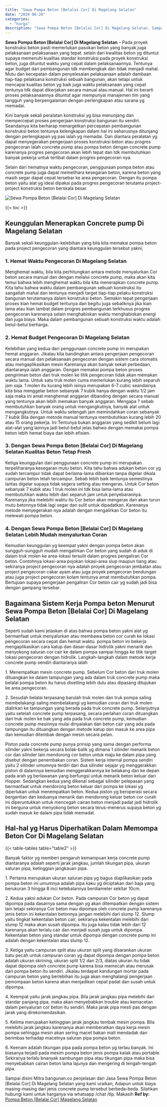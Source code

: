 ```yaml
---
title: "Sewa Pompa Beton [Belalai Cor] Di Magelang Selatan"
date: "2024-06-20"
categories: 
  - "harga"
description: "Sewa Pompa Beton [Belalai Cor] Di Magelang Selatan. Sampai disini Mitra bangunan.co penjelasan dari Jasa Sewa Pompa Beton [Belalai Cor] Di Magelang Selatan..."
---
```


**Sewa Pompa Beton \[Belalai Cor\] Di Magelang Selatan** – Pada proyek konstruksi beton pasti memerlukan pasokan beton yang banyak juga pelaksanaan pelaksanaan yang tepat. selain dari kwalitas beton yg dituntut supaya memenuhi kualitas standar konstruksi pada proyek konstruksi beton, juga dituntut waktu yang cepat dalam pelaksanaannya. Tentunya agar budget dari pembangunan tdk membengkak dan tidak menjadi mahal. Mutu dan kecepatan dalam penyelesaian pelaksanaan adalah dambaan tiap-tiap pelaksana konstruksi sebuah bangunan, akan tetapi untuk mencapai kualitas beton yg baik juga waktu pelaksanaan yang cepat tentunya tdk dapat dikerjakan secara manual atau manual. Hal ini berarti proses pelaksanaannya dituntut agar mempunyai manajemen tim yang tangguh yang berpengalaman dengan perlengkapan atau sarana yg memadai.

Kini banyak sekali peralatan konstruksi yg bisa menunjang dan mempercepat proses pengerjaan konstruksi bangunan itu sendiri. Seandainya kita berharap menargetkan percepatan pembangunan konstruksi beton tentunya kelengkapan dalam hal ini seharusnya ditunjang dengan perlengkapan yg pas ialah yg memadai. Dan diantara peralatan yg dapat menyegerakan pengerjaan proses konstruksi beton atau progres pengecoran ialah concrete pump atau pompa beton dengan concrete pump karenanya progres pengecoran akan lebih tepat dan tdk membutuhkan banyak pekerja untuk terlibat dalam progres pengecoran nya.

Selain dari hematnya waktu pengecoran, penggunaan pompa beton atau concrete pump juga dapat memelihara kesegaran beton, karena beton yang masih segar dapat cepat tersebar ke area pengecoran. Dengan itu pompa beton yaitu alat yg ideal dipakai pada progres pengecoran terutama project-project konstruksi beton berskala besar.

![Sewa Pompa Beton [Belalai Cor] Di Magelang Selatan](/images/sewa-concrete-pump-03.png)

{{< toc >}}

## Keunggulan Menerapkan Concrete pump Di Magelang Selatan

Banyak sekali keunggulan-kelebihan yang bila kita memakai pompa beton pada project pengecoran yang diantara keunggulan tersebut yakni;

### 1\. Hemat Waktu Pengecoran Di Magelang Selatan

Menghemat waktu, bila kita perhitungkan antara metode menyalurkan Cor beton secara manual dan dengan melalui concrete pump, maka akan kita temui bahwa lebih menghemat waktu bila kita menerapkan concrete pump. Kita tahu bahwa waktu dalam pembangunan sebuah konstruksi itu sangatlah mahal dan tentunya menjadi target tiap-tiap pelaku konstruksi bangunan terutamanya dalam konstruksi beton. Semakin tepat pengerjaan proses kian hemat budget tentunya dan begitu juga sebaliknya jika kian lama atau kian lambat dalam progres pembangunan terkhusus progres pengecoran karenanya selain menghabiskan waktu menghabiskan energi dan juga biaya. Maka dalam pembangunan sebuah konstruksi waktu adalah betul-betul berharga.

### 2\. Hemat Budget Pengecoran Di Magelang Selatan

Kelebihan yang kedua dari penggunaan concrete pump ini merupakan hemat anggaran. Jikalau kita bandingkan antara pengerjaan pengecoran secara manual dan pelaksanaan pengecoran dengan sistem cara otomatis atau mengaplikasikan mesin Karenanya akan banyak sekali perbedaan, diantaranya ialah anggaran. Dengan memakai pompa beton proses pengiriman beton dari truk molen ke titik pengecoran tidak akan memakan waktu lama. Untuk satu truk molen cuma memerlukan kurang lebih separuh jam saja. 1 molen itu kurang lebih isinya merupakan 6-7 cubic seandainya kita bisa menggelar beton sebanyak 7 kubik hanya dengan waktu 1/2 jam saja maka ini amat menghemat anggaran dibanding dengan secara manual yang tentunya akan lebih memakan banyak anggaran. Mengapa ? sebab membutuhkan banyak orang untuk mengangkutnya, banyak alat untuk mengangkutnya. Untuk waktu setengah jam memindahkan coran sebanyak 7 kubik Bila dengan metode manual tentunya membutuhkan kurang lebih 20 atau 15 orang pekerja. Ini Tentunya bukan anggaran yang sedikit belum lagi alat-alat yang lainnya jadi betul-betul jelas bahwa dengan memakai pompa beton lebih hemat biaya dan lebih efisien.

### 3\. Dengan Sewa Pompa Beton \[Belalai Cor\] Di Magelang Selatan Kualitas Beton Tetap Fresh

Ketiga keunggulan dari penggunaan concrete pump ini merupakan terpeliharanya kesegaran mutu beton. Kita tahu bahwa adukan beton cor yg sudah tercampur tidak dapat berlama-lama dibiarkan tanpa digelar dikala campuran beton telah tercampur. Sebab lebih baik tentunya semestinya lantas digelar supaya tidak segera setting atau mengeras. Untuk Cor beton sebanyak 7 kubik atau 1 truk molen ini tdk bisa lama-lama atau membutuhkan waktu lebih dari separuh jam untuk penyebarannya. Karenanya jika melebihi waktu itu Cor beton akan mengeras dan akan turun mutu betonnya tidak lagi segar dan sulit untuk dipadatkan. Karenanya metode menyegerakan nya adalah dengan mengalirkan Cor beton itu melewati pompa beton.

### 4\. Dengan Sewa Pompa Beton \[Belalai Cor\] Di Magelang Selatan Lebih Mudah menyalurkan Coran

Kemudian keunggulan yg keempat yakni dengan pompa beton akan sungguh-sungguh mudah mengalirkan Cor beton yang sudah di aduk di dalam truk molen ke area-lokasi tersulit dalam progres pengaliran Cor beton. Contohnya lokasi-area pojokan lokasi-area slup maupun tiang atau sekiranya project pengecoran nya adalah proyek pengecoran jembatan atau project pengecoran cakar ayam atau juga proyek pengecoran bendungan atau juga project pengecoran kolam tentunya amat membutuhkan pompa. Bertujuan supaya pengerjaan pengaliran Cor beton cair yg sudah jadi bisa dengan gampang tersebar.

## Bagaimana Sistem Kerja Pompa beton Menurut Sewa Pompa Beton \[Belalai Cor\] Di Magelang Selatan

Seperti sudah kami jelaskan di atas bahwa pompa beton yakni alat yg bermanfaat untuk menyalurkan atau membawa beton cor curah ke lokasi pengecoran secara cepat dan hemat waktu. pompa beton ini bekerja mengaplikasikan cara katup dan dasar-dasar hidrolik yakni menarik dan menyokong saluran cor cair ke dalam pompa sampai hingga ke titik target lokasi pengecoran dengan hidrolik. Langkah-langkah dalam metode kerja concrete pump sendiri diantaranya ialah

1\. Menempatkan mesin concrete pump. Sebelum Cor beton dari truk molen dituangkan ke dalam tampungan yang ada dalam truk concrete pump maka belalai pompa beton itu harus disetting lebih dulu atau dipasang ditujukan ke area pengecoran.

2\. Sesudah belalai terpasang barulah truk molen dan truk pompa saling membelakangi saling membelakangi yg kemudian coran dari truk molen dialirkan ke tampungan yang berada pada truk concrete pump. Selanjutnya yaitu setelah concrete pump terpasang, secara perlahan coran dituangkan dari truk molen ke bak yang ada pada truk concrete pump, kemudian concrete pump mesinnya mulai dinyalakan dan beton cair yang ada pada tampungan itu dituangkan dengan metode katup dan masuk ke area pipa dan kemudian ditembak dengan mesin secara pelan.

Piston pada concrete pump punya prinsip yang sama dengan performa silinder yakni bekerja secara bolak-balik yg dimana 1 silinder menarik beton cor dan silinder lain mendorong cor beton untuk maju ke dalam pipa yang disebut dengan penembakan coran. Sistem kerja internal pompa sendiri yaitu 2 silinder umumnya terdiri dari dua silinder sejajar yg menggerakkan piston di dalamnya kemudian menggerakkannya ke belakang dan ke depan pada arah yg berlawanan yang berfungsi untuk menarik beton keluar dari Hopper. Sedangkan kedua yang dikenal sebagai silinder pelepasan yang bermanfaat untuk mendorong beton keluar dari pompa ke lokasi yg diperlukan untuk menempatkan beton. Kedua piston yg beroperasi secara bergantian dan keduanya menarik dan mendorong keluar beton cor curah ini diperuntukkan untuk mencegah cairan beton menjadi padat jadi hidrolik ini berguna untuk menyokong beton secara terus-menerus supaya beton yg sudah masuk ke dalam pipa tidak memadat.

## Hal-hal yg Harus Diperhatikan Dalam Memompa Beton Cor Di Magelang Selatan

{{< table-tables table="table2" >}}

Banyak faktor yg memberi pengaruh kemampuan kerja concrete pump diantaranya adalah seperti jarak jangkau, jumlah tikungan pipa, ukuran saluran pipa, ketinggian jangkauan pipa.

1\. Pertama merupakan ukuran saluran pipa yg bagus diaplikasikan pada pompa beton ini umumnya adalah pipa kaku yg diciptakan dari baja yang berukuran 3 hingga 8 inci ketebalannya berdiameter sekitar 10cm.

2\. Kedua yakni adukan Cor beton. Pada campuran Cor beton yg dapat dipompa pada dasarnya sama dengan yg akan ditempatkan dengan sistem lain tetapi sekiranya Cor beton mau dipompa oleh concrete pump karenanya jenis beton ini kekentalan betonnya jangan melebihi dari slump 12. Slump yaitu tingkat kekentalan beton cair, sekiranya kekentalan melebihi dari slump 12 maka akan susah dipompa. Itu juga kalau tidak lebih dari 12 karenanya akan terlalu cair dan menjadi susah juga untuk dipompa. Kekentalan beton yang standar untuk dipompa dengan concrete pump ini adalah dengan kekentalan atau slump 12.

3\. Ketiga yaitu campuran split atau ukuran split yang disarankan ukuran batu pecah untuk campuran coran yg dapat dipompa dengan pompa beton adalah ukuran skrining, ukuran split 1/2 dan 2/3, diatas ukuran itu tidak dapat dipompa oleh concrete pump karena bisa memecah atau merusak dari pompa beton itu sendiri. Jikalau terdapat kandungan mortar pada campuran beton yang berlebihan itu juga akan menghalangi pengerjaan pemompaan beton karena akan menjadikan cepat padat dan susah untuk dipompa.

4\. Keempat yaitu jarak jangkau pipa. Bila jarak jangkau pipa melebihi dari standar panjang pipa, maka akan menyebabkan trouble atau kemacetan dalam penyaluran cor beton itu sendiri. Maka jarak pipa mesti pas dengan jarak yang direkomendasikan.

5\. Kelima merupakan ketinggian jarak jangkau tembak mesin pompa. Bila melebihi jarak jangkau karenanya akan memberatkan daya kerja mesin pompa sehingga mesin akan sering macet bakan mati mendadak dan berimbas terhadap macetnya saluran pipa pompa beton.

6\. Keenam adalah tikungan pipa pada pompa beton yg terlau banyak. Ini biasanya terjadi pada mesim pompa beton jenis pompa katak atau portable. Sekiranya terlalu bnanyak sambungan pipa atau tikungan pipa maka bisa menyebabkan cairan beton lama lajunya dan mengering di tengah-tengah pipa.

Sampai disini Mitra bangunan.co penjelasan dari Jasa Sewa Pompa Beton \[Belalai Cor\] Di Magelang Selatan yang kami uraikan, Adapun untuk biaya masing-masing dari jenis concrete pump tersebut berbeda-beda. Silahkan hubungi kami untuk harganya via whatsapp /chat /tlp. Makasih
**Ref by:** [Pompa Beton [Belalai Cor] Magelang Selatan](https://id.wikipedia.org/wiki/Pompa)
